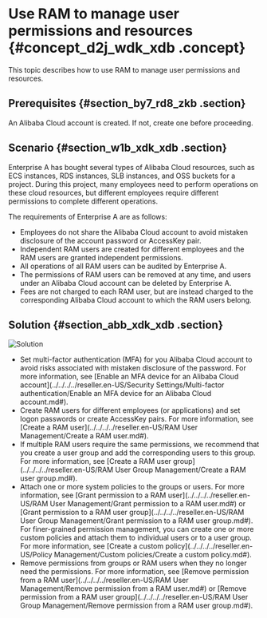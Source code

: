 # Use RAM to manage user permissions and resources {#concept_d2j_wdk_xdb .concept}

This topic describes how to use RAM to manage user permissions and resources.

## Prerequisites {#section_by7_rd8_zkb .section}

An Alibaba Cloud account is created. If not, create one before proceeding.

## Scenario {#section_w1b_xdk_xdb .section}

Enterprise A has bought several types of Alibaba Cloud resources, such as ECS instances, RDS instances, SLB instances, and OSS buckets for a project. During this project, many employees need to perform operations on these cloud resources, but different employees require different permissions to complete different operations.

The requirements of Enterprise A are as follows:

-   Employees do not share the Alibaba Cloud account to avoid mistaken disclosure of the account password or AccessKey pair.
-   Independent RAM users are created for different employees and the RAM users are granted independent permissions.
-   All operations of all RAM users can be audited by Enterprise A.
-   The permissions of RAM users can be removed at any time, and users under an Alibaba Cloud account can be deleted by Enterprise A.
-   Fees are not charged to each RAM user, but are instead charged to the corresponding Alibaba Cloud account to which the RAM users belong.

## Solution {#section_abb_xdk_xdb .section}

![Solution](http://static-aliyun-doc.oss-cn-hangzhou.aliyuncs.com/assets/img/23773/156870344114406_en-US.png)

-   Set multi-factor authentication \(MFA\) for you Alibaba Cloud account to avoid risks associated with mistaken disclosure of the password. For more information, see [Enable an MFA device for an Alibaba Cloud account](../../../../reseller.en-US/Security Settings/Multi-factor authentication/Enable an MFA device for an Alibaba Cloud account.md#).
-   Create RAM users for different employees \(or applications\) and set logon passwords or create AccessKey pairs. For more information, see [Create a RAM user](../../../../reseller.en-US/RAM User Management/Create a RAM user.md#).
-   If multiple RAM users require the same permissions, we recommend that you create a user group and add the corresponding users to this group. For more information, see [Create a RAM user group](../../../../reseller.en-US/RAM User Group Management/Create a RAM user group.md#).
-   Attach one or more system policies to the groups or users. For more information, see [Grant permission to a RAM user](../../../../reseller.en-US/RAM User Management/Grant permission to a RAM user.md#) or [Grant permission to a RAM user group](../../../../reseller.en-US/RAM User Group Management/Grant permission to a RAM user group.md#). For finer-grained permission management, you can create one or more custom policies and attach them to individual users or to a user group. For more information, see [Create a custom policy](../../../../reseller.en-US/Policy Management/Custom policies/Create a custom policy.md#).
-   Remove permissions from groups or RAM users when they no longer need the permissions. For more information, see [Remove permission from a RAM user](../../../../reseller.en-US/RAM User Management/Remove permission from a RAM user.md#) or [Remove permission from a RAM user group](../../../../reseller.en-US/RAM User Group Management/Remove permission from a RAM user group.md#).

